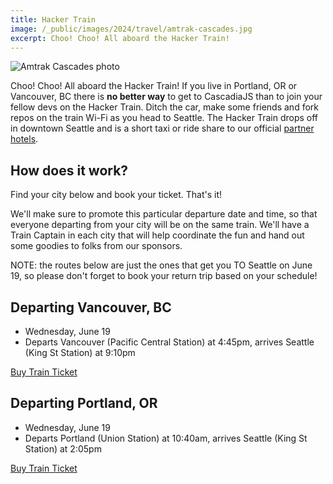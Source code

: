 ```yaml
---
title: Hacker Train
image: /_public/images/2024/travel/amtrak-cascades.jpg
excerpt: Choo! Choo! All aboard the Hacker Train!
---
```

![Amtrak Cascades photo](/_public/images/2024/travel/amtrak-cascades.jpg)

Choo! Choo! All aboard the Hacker Train! If you live in Portland, OR or Vancouver, BC there is **no better way** to get to CascadiaJS than to join your fellow devs on the Hacker Train. Ditch the car, make some friends and fork repos on the train Wi-Fi as you head to Seattle. The Hacker Train drops off in downtown Seattle and is a short taxi or ride share to our official [partner hotels](/2024/hotels).

## How does it work?

Find your city below and book your ticket. That's it! 

We'll make sure to promote this particular departure date and time, so that everyone departing from your city will be on the same train. We'll have a Train Captain in each city that will help coordinate the fun and hand out some goodies to folks from our sponsors.

NOTE: the routes below are just the ones that get you TO Seattle on June 19, so please don't forget to book your return trip based on your schedule!

## Departing Vancouver, BC

* Wednesday, June 19
* Departs Vancouver (Pacific Central Station) at 4:45pm, arrives Seattle (King St Station) at 9:10pm

<div class="cta"><a target="_blank" href="https://www.amtrak.com/home.html">Buy Train Ticket</a></div>

## Departing Portland, OR

* Wednesday, June 19
* Departs Portland (Union Station) at 10:40am, arrives Seattle (King St Station) at 2:05pm

<div class="cta"><a target="_blank" href="https://www.amtrak.com/home.html">Buy Train Ticket</a></div>